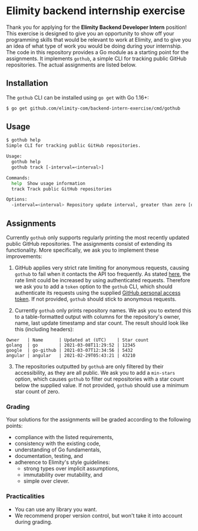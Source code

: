 # Elimity backend internship exercise

Thank you for applying for the **Elimity Backend Developer Intern** position! This exercise is designed to give you an
opportunity to show off your programming skills that would be relevant to work at Elimity, and to give you an idea of
what type of work you would be doing during your internship. The code in this repository provides a Go module as a
starting point for the assignments. It implements `gothub`, a simple CLI for tracking public GitHub repositories. The
actual assignments are listed below.

## Installation

The `gothub` CLI can be installed using `go get` with Go 1.16+:

```sh
$ go get github.com/elimity-com/backend-intern-exercise/cmd/gothub
```

## Usage

```sh
$ gothub help
Simple CLI for tracking public GitHub repositories.

Usage:
  gothub help
  gothub track [-interval=<interval>]

Commands:
  help  Show usage information
  track Track public GitHub repositories

Options:
  -interval=<interval> Repository update interval, greater than zero [default: 10s]
```

## Assignments

Currently `gothub` only supports regularly printing the most recently updated public GitHub repositories. The
assignments consist of extending its functionality. More specifically, we ask you to implement these improvements:

1. GitHub applies very strict rate limiting for anonymous requests, causing `gothub` to fail when it contacts the API
   too frequently. As stated [here](https://docs.github.com/en/rest/reference/search#rate-limit), the rate limit could
   be increased by using authenticated requests. Therefore we ask you to add a `token` option to the `gothub` CLI, which
   should authenticate its requests using the supplied
   [GitHub personal access token](https://docs.github.com/en/github/authenticating-to-github/creating-a-personal-access-token).
   If not provided, `gothub` should stick to anonymous requests.

2. Currently `gothub` only prints repository names. We ask you to extend this to a table-formatted output with columns
   for the repository's owner, name, last update timestamp and star count. The result should look like this (including
   headers):

```
Owner   | Name      | Updated at (UTC)    | Star count
golang  | go        | 2021-03-08T11:29:52 | 12345
google  | go-github | 2021-03-07T12:34:56 | 5432
angular | angular   | 2021-02-29T05:43:21 | 43210
```

3. The repositories outputted by `gothub` are only filtered by their accessibility, as they are all public. We ask you
   to add a `min-stars` option, which causes `gothub` to filter out repositories with a star count below the supplied
   value. If not provided, `gothub` should use a minimum star count of zero.

### Grading

Your solutions for the assignments will be graded according to the following points:

- compliance with the listed requirements,
- consistency with the existing code,
- understanding of Go fundamentals,
- documentation, testing, and
- adherence to Elimity's style guidelines:
  - strong types over implicit assumptions,
  - immutability over mutability, and
  - simple over clever.

### Practicalities

- You can use any library you want.
- We recommend proper version control, but won't take it into account during grading.
